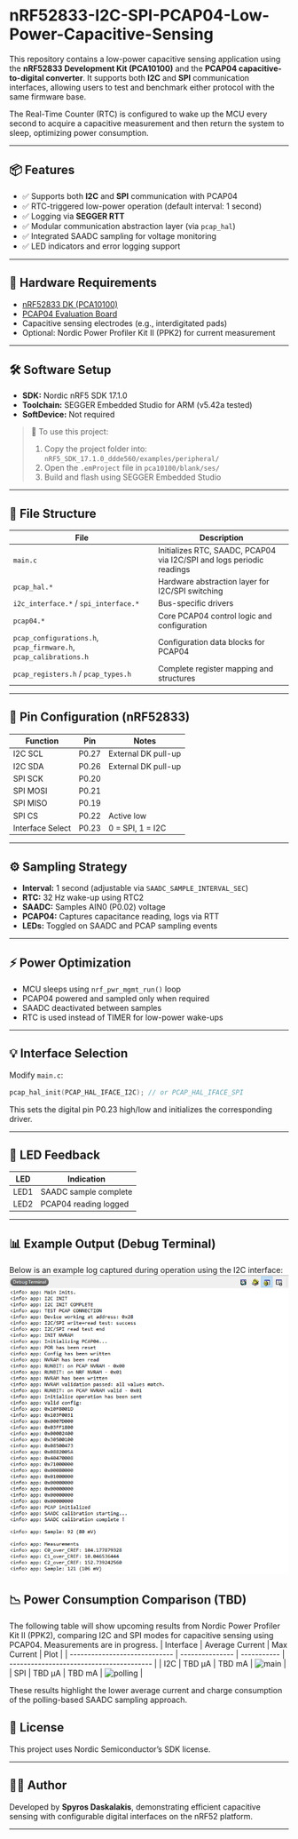 # nRF52833-I2C-SPI-PCAP04-Low-Power-Capacitive-Sensing

This repository contains a low-power capacitive sensing application using the **nRF52833 Development Kit (PCA10100)** and the **PCAP04 capacitive-to-digital converter**. It supports both **I2C** and **SPI** communication interfaces, allowing users to test and benchmark either protocol with the same firmware base.

The Real-Time Counter (RTC) is configured to wake up the MCU every second to acquire a capacitive measurement and then return the system to sleep, optimizing power consumption.

---

## 📦 Features

* ✅ Supports both **I2C** and **SPI** communication with PCAP04
* ✅ RTC-triggered low-power operation (default interval: 1 second)
* ✅ Logging via **SEGGER RTT**
* ✅ Modular communication abstraction layer (via `pcap_hal`)
* ✅ Integrated SAADC sampling for voltage monitoring
* ✅ LED indicators and error logging support

---

## 🔧 Hardware Requirements

* [nRF52833 DK (PCA10100)](https://www.nordicsemi.com/Products/Development-hardware/nRF52833-DK)
* [PCAP04 Evaluation Board](https://www.ichaus.de/PCAP04)
* Capacitive sensing electrodes (e.g., interdigitated pads)
* Optional: Nordic Power Profiler Kit II (PPK2) for current measurement

---

## 🛠️ Software Setup

* **SDK:** Nordic nRF5 SDK 17.1.0
* **Toolchain:** SEGGER Embedded Studio for ARM (v5.42a tested)
* **SoftDevice:** Not required

> 📁 To use this project:
>
> 1. Copy the project folder into:
>    `nRF5_SDK_17.1.0_ddde560/examples/peripheral/`
> 2. Open the `.emProject` file in
>    `pca10100/blank/ses/`
> 3. Build and flash using SEGGER Embedded Studio

---

## 📂 File Structure

| File                                                              | Description                                                           |
| ----------------------------------------------------------------- | --------------------------------------------------------------------- |
| `main.c`                                                          | Initializes RTC, SAADC, PCAP04 via I2C/SPI and logs periodic readings |
| `pcap_hal.*`                                                      | Hardware abstraction layer for I2C/SPI switching                      |
| `i2c_interface.*` / `spi_interface.*`                             | Bus-specific drivers                                                  |
| `pcap04.*`                                                        | Core PCAP04 control logic and configuration                           |
| `pcap_configurations.h`, `pcap_firmware.h`, `pcap_calibrations.h` | Configuration data blocks for PCAP04                                  |
| `pcap_registers.h` / `pcap_types.h`                               | Complete register mapping and structures                              |

---

## 🔢 Pin Configuration (nRF52833)

| Function         | Pin   | Notes            |
| ---------------- | ----- | ---------------- |
| I2C SCL          | P0.27 | External DK pull-up |
| I2C SDA          | P0.26 | External DK pull-up |
| SPI SCK          | P0.20 |                  |
| SPI MOSI         | P0.21 |                  |
| SPI MISO         | P0.19 |                  |
| SPI CS           | P0.22 | Active low       |
| Interface Select | P0.23 | 0 = SPI, 1 = I2C |

---

## ⚙️ Sampling Strategy

* **Interval:** 1 second (adjustable via `SAADC_SAMPLE_INTERVAL_SEC`)
* **RTC:** 32 Hz wake-up using RTC2
* **SAADC:** Samples AIN0 (P0.02) voltage
* **PCAP04:** Captures capacitance reading, logs via RTT
* **LEDs:** Toggled on SAADC and PCAP sampling events

---

## ⚡ Power Optimization

* MCU sleeps using `nrf_pwr_mgmt_run()` loop
* PCAP04 powered and sampled only when required
* SAADC deactivated between samples
* RTC is used instead of TIMER for low-power wake-ups

---

## 💡 Interface Selection

Modify `main.c`:

```c
pcap_hal_init(PCAP_HAL_IFACE_I2C); // or PCAP_HAL_IFACE_SPI
```

This sets the digital pin P0.23 high/low and initializes the corresponding driver.

---

## 🔄 LED Feedback

| LED  | Indication             |
| ---- | ---------------------- |
| LED1 | SAADC sample complete  |
| LED2 | PCAP04 reading logged  |

---

## 📊 Example Output (Debug Terminal)
Below is an example log captured during operation using the I2C interface:
![Debug Terminal Output](Results_i2c.PNG)

## 📉 Power Consumption Comparison (TBD)

The following table will show upcoming results from Nordic Power Profiler Kit II (PPK2), comparing I2C and SPI modes for capacitive sensing using PCAP04. Measurements are in progress.
| Interface                     | Average Current | Max Current  | Plot                                     |
| ----------------------------- | --------------- | -----------  | ---------------------------------------- |
| I2C					        | TBD µA         | TBD mA      | ![main](plots/ADC_main_0_67uA.PNG)       |
| SPI							| TBD µA         | TBD mA      | ![polling](plots/ADC_polling_0_45uA.PNG) |

These results highlight the lower average current and charge consumption of the polling-based SAADC sampling approach.

## 📄 License

This project uses Nordic Semiconductor’s SDK license.

---

## 👨‍💼 Author

Developed by **Spyros Daskalakis**, demonstrating efficient capacitive sensing with configurable digital interfaces on the nRF52 platform.

---
